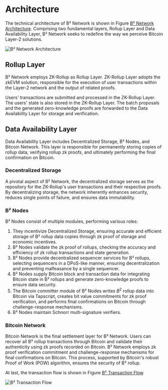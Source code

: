 # Architecture

The technical architecture of B² Network is shown in Figure [B² Network Architecture](https://ipfs.io/ipfs/QmNavFvPfkxeW5nti9WbGw2eCpZksfhzwgomuc7DK9eQjy). Comprising two fundamental layers, Rollup Layer and Data Availability Layer, B² Network seeks to redefine the way we perceive Bitcoin Layer-2 solutions.

![B² Network Architecture](https://ipfs.io/ipfs/QmNavFvPfkxeW5nti9WbGw2eCpZksfhzwgomuc7DK9eQjy)

## Rollup Layer

B² Network employs ZK-Rollup as Rollup Layer. ZK-Rollup Layer adopts the zkEVM solution, responsible for the execution of user transactions within the Layer-2 network and the output of related proofs.

Users' transactions are submitted and processed in the ZK-Rollup Layer. The users' state is also stored in the ZK-Rollup Layer. The batch proposals and the generated zero-knowledge proofs are forwarded to the Data Availability Layer for storage and verification.

## Data Availability Layer

Data Availability Layer includes Decentralized Storage, B² Nodes, and Bitcoin Network. This layer is responsible for permanently storing copies of rollup data, verifying rollup zk proofs, and ultimately performing the final confirmation on Bitcoin.

### Decentralized Storage

A pivotal aspect of B² Network, the decentralized storage serves as the repository for the ZK-Rollup's user transactions and their respective proofs. By decentralizing storage, the network inherently enhances security, reduces single points of failure, and ensures data immutability.

### B² Nodes

B² Nodes consist of multiple modules, performing various roles: 
1. They incentivize Decentralized Storage, ensuring accurate and efficient storage of B² rollup data copies through zk proof of storage and economic incentives. 
2. B² Nodes validate the zk proof of rollups, checking the accuracy and efficiency of zk rollup transactions and state generation. 
3. B² Nodes provide decentralized sequencer services for B² rollups, selecting sequencers in a DPoS-like manner, ensuring decentralization and preventing malfeasance by a single sequencer. 
4. B² Nodes supply Bitcoin block and transaction data for integrating Bitcoin state in B² rollups and generate zero-knowledge proofs to ensure data security. 
5. The Bitcoin committer module of B² Nodes writes $B^{2}$ rollup data into Bitcoin via Tapscript, creates bit value commitments for zk proof verification, and performs final confirmations on Bitcoin through challenge-response mechanisms. 
6. B² Nodes maintain Schnorr multi-signature verifiers.

### Bitcoin Network

Bitcoin Network is the final settlement layer for B² Network. Users can recover all B² rollup transactions through Bitcoin and validate their authenticity using zk proofs recorded on Bitcoin. B² Network employs zk proof verification commitment and challenge-response mechanisms for final confirmations on Bitcoin. This process, supported by Bitcoin's robust Proof of Work (POW) algorithm, ensures the security of B² rollup.


At last, the transaction flow is shown in Figure [B² Transaction Flow](https://ipfs.io/ipfs/QmaWLXZXYttDJ5711JZGthYRQapYvHSJ7ujaheR2nimb4H)

![B² Transaction Flow](https://ipfs.io/ipfs/QmaWLXZXYttDJ5711JZGthYRQapYvHSJ7ujaheR2nimb4H)